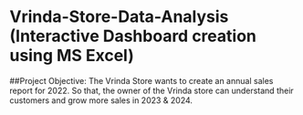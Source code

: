 # Vrinda-Store-Data-Analysis (Interactive Dashboard creation using MS Excel) 
 ##Project Objective: 
The Vrinda Store wants to create an annual sales report for 2022. So that, the owner of the Vrinda store can understand their customers and grow more sales in 2023 & 2024.
